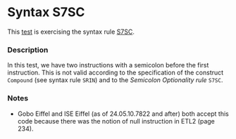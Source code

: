 # Syntax S7SC

This [test](.) is exercising the syntax rule [S7SC](../Readme.md).

### Description

In this test, we have two instructions with a semicolon before the first instruction. This is not valid according to the specification of the construct `Compound` (see syntax rule `SRIN`) and to the *Semicolon Optionality rule* `S7SC`.

### Notes

* Gobo Eiffel and ISE Eiffel (as of 24.05.10.7822 and after) both accept this code because there was the notion of null instruction in ETL2 (page 234).
